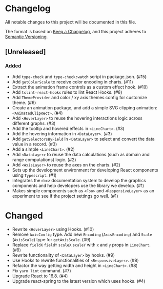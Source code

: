 # Changelog
All notable changes to this project will be documented in this file.

The format is based on [Keep a Changelog](https://keepachangelog.com/en/1.0.0/),
and this project adheres to [Semantic Versioning](https://semver.org/spec/v2.0.0.html).

## [Unreleased]

### Added
- Add `type-check` and `type-check:watch` script in package.json. (#15)
- Add `getColorScale` to receive color encoding in charts. (#11)
- Extract the animation frame controls as a custom effect hook. (#10)
- Add `tslint-react-hooks` rules to lint React Hooks. (#8)
- Add `ThemeProvider` and color / xy axis themes config for customize theme. (#6)
- Create an animation package, and add a simple SVG clipping animation: `<AnimatedClipRect>`. (#4)
- Add `<HoverLayer>` to reuse the hovering interactions logic across different graphs. (#3)
- Add the tooltip and hovered effects in `<LineChart>`. (#3)
- Add the hovering information in `<DataLayer>`. (#3)
- Add `getSelectorsByField` in `<DataLayer>` to select and convert the data value in a record. (#3)
- Add a simple `<LineChart>`. (#2)
- Add `<DataLayer>` to reuse the data calculations (such as domain and range computations) logic. (#2)
- Add `<AxisLayer>` to reuse the axes on the charts. (#2)
- Sets up the development environment for developing React components using `Typescript`. (#1)
- Integrates the `docz` documentation system to develop the graphics components and help developers use the library we develop. (#1)
- Makes simple components such as `<Foo>` and `<ResponsiveLayer>` as an experiment to see if the project settings go well. (#1)

# Changed
- Rewrite `<HoverLayer>` using Hooks. (#10)
- Remove `AxisConfig` type. Add new `Encoding` (`AxisEncoding`) and `Scale` (`AxisScale`) type for `getAxisScale`. (#9)
- Replace `fieldX` `fieldY` `scaleX` `scaleY` with `x` and `y` props in `LineChart`. (#9)
- Rewrite functionality of `<DataLayer>` by hooks. (#9)
- Use Hooks to rewrite functionalities of `<ResponsiveLayer>`. (#8)
- Refactor the way getting width and height in `<LineChart>`. (#8)
- Fix `yarn lint` command. (#7)
- Upgrade React to 16.8. (#4)
- Upgrade react-spring to the latest version which uses hooks. (#4)
